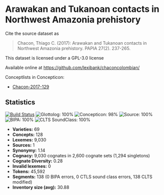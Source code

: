 # Arawakan and Tukanoan contacts in Northwest Amazonia prehistory

Cite the source dataset as

> Chacon, Thiago C. (2017): Arawakan and Tukanoan contacts in Northwest Amazonia prehistory. PAPIA 27(2). 237-265.

This dataset is licensed under a GPL-3.0 license

Available online at https://github.com/lexibank/chaconcolombian/


Conceptlists in Concepticon:
- [Chacon-2017-129](https://concepticon.clld.org/contributions/Chacon-2017-129)
## Statistics


[![Build Status](https://travis-ci.org/lexibank/chaconcolumbian.svg?branch=master)](https://travis-ci.org/lexibank/chaconcolumbian)
![Glottolog: 100%](https://img.shields.io/badge/Glottolog-100%25-brightgreen.svg "Glottolog: 100%")
![Concepticon: 98%](https://img.shields.io/badge/Concepticon-98%25-green.svg "Concepticon: 98%")
![Source: 100%](https://img.shields.io/badge/Source-100%25-brightgreen.svg "Source: 100%")
![BIPA: 100%](https://img.shields.io/badge/BIPA-100%25-brightgreen.svg "BIPA: 100%")
![CLTS SoundClass: 100%](https://img.shields.io/badge/CLTS%20SoundClass-100%25-brightgreen.svg "CLTS SoundClass: 100%")

- **Varieties:** 69
- **Concepts:** 128
- **Lexemes:** 9,030
- **Sources:** 1
- **Synonymy:** 1.14
- **Cognacy:** 9,030 cognates in 2,600 cognate sets (1,294 singletons)
- **Cognate Diversity:** 0.28
- **Invalid lexemes:** 0
- **Tokens:** 45,592
- **Segments:** 138 (0 BIPA errors, 0 CTLS sound class errors, 138 CLTS modified)
- **Inventory size (avg):** 30.88